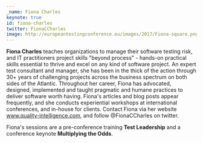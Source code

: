 ```yaml
---
_name: Fiona Charles
keynote: true
id: fiona-charles
twitter: FionaCCharles
image: http://europeantestingconference.eu/images/2017/Fiona-square.png
---
```

**Fiona Charles** teaches organizations to manage their software testing risk, and IT practitioners project skills "beyond process" - hands-on practical skills essential to thrive and excel on any kind of software project. An expert test consultant and manager, she has been in the thick of the action through 30+ years of challenging projects across the business spectrum on both sides of the Atlantic. Throughout her career, Fiona has advocated, designed, implemented and taught pragmatic and humane practices to deliver software worth having. Fiona's articles and blog posts appear frequently, and she conducts experiential workshops at international conferences, and in-house for clients. Contact Fiona via her website www.quality-intelligence.com, and follow @FionaCCharles on twitter.

Fiona's sessions are a pre-conference training **Test Leadership** and a conference keynote **Multiplying the Odds**.
